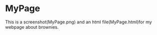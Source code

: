 # MyPage
This is a screenshot(MyPage.png) and an html file(MyPage.html)for my webpage about brownies.
